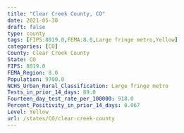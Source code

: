 ```yaml
---
title: "Clear Creek County, CO"
date: 2021-05-30
draft: false
type: county
tags: [FIPS:8019.0,FEMA:8.0,Large fringe metro,Yellow]
categories: [CO]
County: Clear Creek County
State: CO
FIPS: 8019.0
FEMA_Region: 8.0
Population: 9700.0
NCHS_Urban_Rural_Classification: Large fringe metro
Tests_in_prior_14_days: 89.0
Fourteen_day_test_rate_per_100000: 918.0
Percent_Positivity_in_prior_14_days: 0.067
Level: Yellow
url: /states/CO/clear-creek-county
---
```



